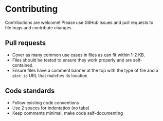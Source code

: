 # Contributing

Contributions are welcome! Please use GitHub issues and pull requests to file bugs and contribute changes.

## Pull requests

* Cover as many common use cases in files as can fit within 1-2 KB.
* Files should be tested to ensure they work properly and are self-contained.
* Ensure files have a comment banner at the top with the type of file and a `qkst.io` URL that matches its location.

## Code standards

* Follow existing code conventions
* Use 2 spaces for indentation (no tabs)
* Keep comments minimal, make code self-documenting
